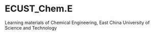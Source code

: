 # ECUST_Chem.E
Learning materials of Chemical Engineering, East China University of Science and Technology
